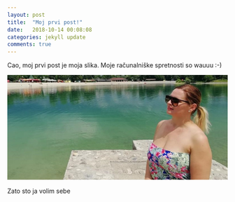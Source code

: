 ```yaml
---
layout: post
title:  "Moj prvi post!"
date:   2018-10-14 00:08:08
categories: jekyll update
comments: true
---
```

Cao, moj prvi post je moja slika.
Moje računalniške spretnosti so wauuu :-)


![:scale 30%](/images/test.png)

Zato sto ja volim sebe
